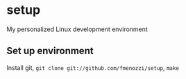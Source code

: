 # setup
My personalized Linux development environment

## Set up environment
Install git, `git clone git://github.com/fmenozzi/setup`, `make`
